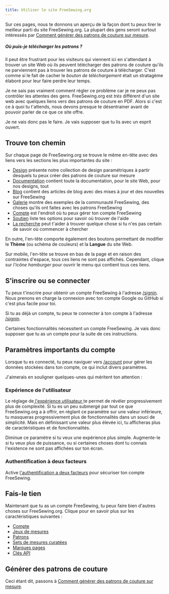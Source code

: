 ```yaml
---
title: Utiliser le site FreeSewing.org
---
```


Sur ces pages, nous te donnons un aperçu de la façon dont tu peux tirer le meilleur parti du site FreeSewing.org. La plupart des gens seront surtout intéressés par [Comment générer des patrons de couture sur mesure](/docs/about/site/draft/).


<Comment by="joost">

##### Où puis-je télécharger les patrons ?

Il peut être frustrant pour les visiteurs qui viennent ici en s'attendant à trouver un site Web où ils peuvent télécharger des patrons de couture qu'ils ne parviennent pas à trouver les patrons de couture à télécharger. C'est comme si le fait de cacher le *bouton de téléchargement* était un stratagème élaboré pour leur faire perdre leur temps.

Je ne sais pas vraiment comment régler ce problème car je ne peux pas contrôler les attentes des gens.
FreeSewing.org est _très_ différent d'un site web avec quelques liens vers des patrons de couture en PDF.
Alors si c'est ce à quoi tu t'attends, nous devons presque te désentrainer avant de pouvoir parler de ce que ce site offre.

Je ne vais donc pas le faire. Je vais supposer que tu lis avec un esprit ouvert.

</Comment>

## Trouve ton chemin

Sur chaque page de FreeSewing.org se trouve le même en-tête avec des liens vers les sections les plus importantes du site :

- [Design](/designs/) présente notre collection de design paramétriques à partir desquels tu peux créer des patrons de couture sur mesure
- [Documentation](/documentation/) contient toute la documentation, pour le site Web, pour nos designs, tout
- [Blog](/blog/) contient des articles de blog avec des mises à jour et des nouvelles sur FreeSewing
- [Galerie](/showcase/) montre des exemples de la communauté FreeSewing, des choses qu'ils ont faites avec les patrons FreeSewing
- [Compte](/account/) est l'endroit où tu peux gérer ton compte FreeSewing
- [Soutien](/support/) liste tes options pour savoir où trouver de l'aide
- [La recherche](/search/) peut t'aider à trouver quelque chose si tu n'es pas certain de savoir où commencer à chercher

En outre, l'en-tête comporte également des boutons permettant de modifier le **Thème** (ou schéma de couleurs) et la **Langue** du site Web.

Sur mobile, l'en-tête se trouve en bas de la page et en raison des contraintes d'espace, tous ces liens ne sont pas affichés. Cependant, clique sur *l'icône hamburger* pour ouvrir le menu qui contient tous ces liens.

## S'inscrire ou se connecter

Tu peux t'inscrire pour obtenir un compte FreeSewing à l'adresse [/signin](/signin/). Nous prenons en charge la connexion avec ton compte Google ou GitHub si c'est plus facile pour toi.

Si tu as déjà un compte, tu peux te connecter à ton compte à l'adresse [/signin](/signin/).

Certaines fonctionnalités nécessitent un compte FreeSewing. Je vais donc supposer que tu as un compte pour la suite de ces instructions.

## Paramètres importants du compte

Lorsque tu es connecté, tu peux naviguer vers [/account](/account/) pour gérer les données stockées dans ton compte, ce qui inclut divers paramètres.

J'aimerais en souligner quelques-unes qui méritent ton attention :

### Expérience de l'utilisateur

Le réglage de[ l'expérience utilisateur ](/account/control/) te permet de révéler progressivement plus de complexité. Si tu es un peu submergé par tout ce que FreeSewing.org a à offrir, en réglant ce paramètre sur une valeur inférieure, tu masqueras progressivement plus de fonctionnalités dans un souci de simplicité. Mais en définissant une valeur plus élevée ici, tu afficheras plus de caractéristiques et de fonctionnalités.

Diminue ce paramètre si tu veux une expérience plus simple. Augmente-le si tu veux plus de puissance, ou si certaines choses dont tu connais l'existence ne sont pas affichées sur ton écran.

### Authentification à deux facteurs

Active [l'authentification a deux facteurs](/account/mfa/) pour sécuriser ton compte FreeSewing.

## Fais-le tien

Maintenant que tu as un compte FreeSewing, tu peux faire bien d'autres choses sur FreeSewing.org. Clique pour en savoir plus sur les caractéristiques suivantes :

- [Compte](/docs/about/site/account)
- [Jeux de mesures](/docs/about/site/sets)
- [Patrons](/docs/about/site/patterns)
- [Sets de mesures curatées](/docs/about/site/csets)
- [Marques pages](/docs/about/site/bookmarks)
- [Clés API](/docs/about/site/apikeys)


## Générer des patrons de couture

Ceci étant dit, passons à [Comment générer des patrons de couture sur mesure](/docs/about/site/draft/).

